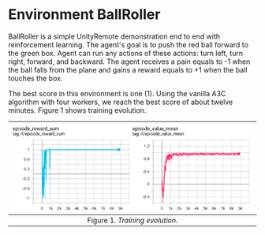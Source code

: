 # Environment BallRoller

BallRoller is a simple UnityRemote demonstration end to end with reinforcement learning. The agent's goal is to push the red ball forward to the green box.  Agent can run any actions of these actions: turn left, turn right, forward, and backward. The agent receives a pain equals to -1 when the ball falls from the plane and gains a reward equals to +1 when the ball touches the box. 

The best score in this environment is one (1). Using the vanilla A3C algorithm with four workers, we reach the best score of about twelve minutes. Figure 1 shows training evolution.

| ![BallRoller Agent](/doc/images/ballrollertraining.png) |
| :--: |
| Figure 1. *Training evolution.* |